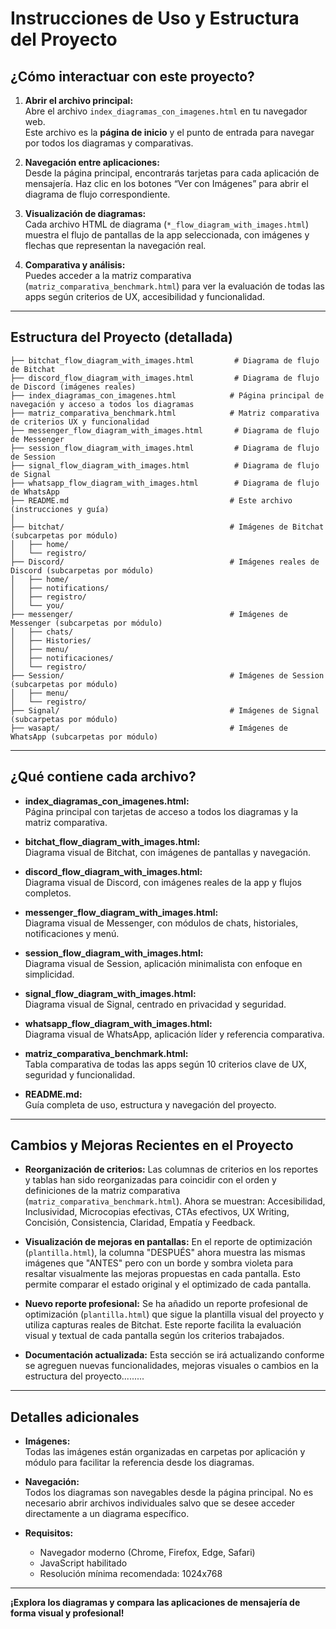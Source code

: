 #  Instrucciones de Uso y Estructura del Proyecto

## ¿Cómo interactuar con este proyecto?

1. **Abrir el archivo principal:**  
   Abre el archivo `index_diagramas_con_imagenes.html` en tu navegador web.  
   Este archivo es la **página de inicio** y el punto de entrada para navegar por todos los diagramas y comparativas.

2. **Navegación entre aplicaciones:**  
   Desde la página principal, encontrarás tarjetas para cada aplicación de mensajería. Haz clic en los botones “Ver con Imágenes” para abrir el diagrama de flujo correspondiente.

3. **Visualización de diagramas:**  
   Cada archivo HTML de diagrama (`*_flow_diagram_with_images.html`) muestra el flujo de pantallas de la app seleccionada, con imágenes y flechas que representan la navegación real.

4. **Comparativa y análisis:**  
   Puedes acceder a la matriz comparativa (`matriz_comparativa_benchmark.html`) para ver la evaluación de todas las apps según criterios de UX, accesibilidad y funcionalidad.

---

## Estructura del Proyecto (detallada)

```
├── bitchat_flow_diagram_with_images.html         # Diagrama de flujo de Bitchat
├── discord_flow_diagram_with_images.html         # Diagrama de flujo de Discord (imágenes reales)
├── index_diagramas_con_imagenes.html            # Página principal de navegación y acceso a todos los diagramas
├── matriz_comparativa_benchmark.html            # Matriz comparativa de criterios UX y funcionalidad
├── messenger_flow_diagram_with_images.html       # Diagrama de flujo de Messenger
├── session_flow_diagram_with_images.html         # Diagrama de flujo de Session
├── signal_flow_diagram_with_images.html          # Diagrama de flujo de Signal
├── whatsapp_flow_diagram_with_images.html        # Diagrama de flujo de WhatsApp
├── README.md                                    # Este archivo (instrucciones y guía)
│
├── bitchat/                                     # Imágenes de Bitchat (subcarpetas por módulo)
│   ├── home/
│   └── registro/
├── Discord/                                     # Imágenes reales de Discord (subcarpetas por módulo)
│   ├── home/
│   ├── notifications/
│   ├── registro/
│   └── you/
├── messenger/                                   # Imágenes de Messenger (subcarpetas por módulo)
│   ├── chats/
│   ├── Histories/
│   ├── menu/
│   ├── notificaciones/
│   └── registro/
├── Session/                                     # Imágenes de Session (subcarpetas por módulo)
│   ├── menu/
│   └── registro/
├── Signal/                                      # Imágenes de Signal (subcarpetas por módulo)
├── wasapt/                                      # Imágenes de WhatsApp (subcarpetas por módulo)
```

---

## ¿Qué contiene cada archivo?

- **index_diagramas_con_imagenes.html:**  
  Página principal con tarjetas de acceso a todos los diagramas y la matriz comparativa.

- **bitchat_flow_diagram_with_images.html:**  
  Diagrama visual de Bitchat, con imágenes de pantallas y navegación.

- **discord_flow_diagram_with_images.html:**  
  Diagrama visual de Discord, con imágenes reales de la app y flujos completos.

- **messenger_flow_diagram_with_images.html:**  
  Diagrama visual de Messenger, con módulos de chats, historiales, notificaciones y menú.

- **session_flow_diagram_with_images.html:**  
  Diagrama visual de Session, aplicación minimalista con enfoque en simplicidad.

- **signal_flow_diagram_with_images.html:**  
  Diagrama visual de Signal, centrado en privacidad y seguridad.

- **whatsapp_flow_diagram_with_images.html:**  
  Diagrama visual de WhatsApp, aplicación líder y referencia comparativa.

- **matriz_comparativa_benchmark.html:**  
  Tabla comparativa de todas las apps según 10 criterios clave de UX, seguridad y funcionalidad.

- **README.md:**  
  Guía completa de uso, estructura y navegación del proyecto.

---

## Cambios y Mejoras Recientes en el Proyecto

- **Reorganización de criterios:**
  Las columnas de criterios en los reportes y tablas han sido reorganizadas para coincidir con el orden y definiciones de la matriz comparativa (`matriz_comparativa_benchmark.html`). Ahora se muestran: Accesibilidad, Inclusividad, Microcopias efectivas, CTAs efectivos, UX Writing, Concisión, Consistencia, Claridad, Empatía y Feedback.

- **Visualización de mejoras en pantallas:**
  En el reporte de optimización (`plantilla.html`), la columna "DESPUÉS" ahora muestra las mismas imágenes que "ANTES" pero con un borde y sombra violeta para resaltar visualmente las mejoras propuestas en cada pantalla. Esto permite comparar el estado original y el optimizado de cada pantalla.

- **Nuevo reporte profesional:**
  Se ha añadido un reporte profesional de optimización (`plantilla.html`) que sigue la plantilla visual del proyecto y utiliza capturas reales de Bitchat. Este reporte facilita la evaluación visual y textual de cada pantalla según los criterios trabajados.

- **Documentación actualizada:**
  Esta sección se irá actualizando conforme se agreguen nuevas funcionalidades, mejoras visuales o cambios en la estructura del proyecto.........

---

##  Detalles adicionales

- **Imágenes:**  
  Todas las imágenes están organizadas en carpetas por aplicación y módulo para facilitar la referencia desde los diagramas.

- **Navegación:**  
  Todos los diagramas son navegables desde la página principal. No es necesario abrir archivos individuales salvo que se desee acceder directamente a un diagrama específico.

- **Requisitos:**  
  - Navegador moderno (Chrome, Firefox, Edge, Safari)
  - JavaScript habilitado
  - Resolución mínima recomendada: 1024x768

---

**¡Explora los diagramas y compara las aplicaciones de mensajería de forma visual y profesional!**